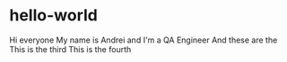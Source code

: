 # hello-world 
Hi everyone
My name is Andrei and I'm a QA Engineer
And these are the 
This is the third 
This is the fourth
